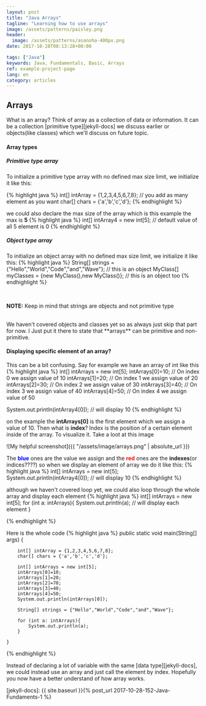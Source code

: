 ```yaml
---
layout: post
title: "Java Arrays"
tagline: "Learning how to use arrays"
image: /assets/patterns/paisley.png
header:
  image: /assets/patterns/asanoha-400px.png
date: 2017-10-28T08:13:28+00:00

tags: ["Java"]
keywords: Java, Fundamentals, Basic, Arrays
ref: example-project-page
lang: en
category: articles
---
```


## **Arrays**
What is an array? Think of array as a collection of data or information. It can be a collection [primitive type][jekyll-docs] we discuss earlier or objects(like classes) which we'll discuss on future topic.




<!--break-->

#### Array types
##### **Primitive type array**

To initialize a primitive type array with no defined max size limit, we initialize it like this:

{% highlight java %}
int[] intArray = {1,2,3,4,5,6,7,8}; // you add as many element as you want
char[] chars = {'a','b','c','d'};
{% endhighlight %}

we could also declare the max size of the array which is this example the max is **5**
{% highlight java %}
int[] intArray4 = new int[5]; // default value of all 5 element is 0
{% endhighlight %}

##### **Object type array**
To initialize an object array with no defined max size limit, we initialize it like this:
{% highlight java %}
  String[] strings = {"Hello","World","Code","and","Wave"}; // this is an object 
  MyClass[] myClasses = {new MyClass(),new MyClass()};  // this is an object too
{% endhighlight %}


<br/>
<p><span class="warning"> <span style="font-weight:bold;">NOTE:</span> Keep in mind that strings are objects and not primitive type</span></p><br/>
We haven't covered objects and classes yet so as always just skip that part for now. I Just put it there to state that **arrays** can be primitive and non-primitive.

#### Displaying specific element of an array?
This can be a bit confusing. Say for example we have an array of int like this
{% highlight java %}
int[] intArrays = new int[5];
intArrays[0]=10; // On index 0 we assign value of 10
intArrays[1]=20; // On index 1 we assign value of 20
intArrays[2]=30; // On index 2 we assign value of 30
intArrays[3]=40; // On index 3 we assign value of 40
intArrays[4]=50; // On index 4 we assign value of 50

 System.out.println(intArray4[0]); // will display 10
{% endhighlight %}

on the example the **intArrays[0]** is the first element which we assign a value of 10. Then what is **index**? Index is the position of a certain element inside of the array. To visualize it. Take a loot at this image

![My helpful screenshot]({{ "/assets/image/arrays.png" | absolute_url }})

The <span style="color:blue"> **blue** </span> ones are the value we assign and the <span style="color:red"> **red** </span> ones are the **indexes**(or indices????) so when we display an element of array we do it like this:
{% highlight java %}
int[] intArrays = new int[5];
System.out.println(intArray4[0]); // will display 10
{% endhighlight %}

although we haven't covered loop yet, we could also loop through the whole array and display each element
{% highlight java %}
int[] intArrays = new int[5];
for (int a: intArrays){
  System.out.println(a); // will display each element
}

{% endhighlight %}


Here is the whole code
{% highlight java %}
public static void main(String[] args) {


        int[] intArray = {1,2,3,4,5,6,7,8};
        char[] chars = {'a','b','c','d'};

        int[] intArrays = new int[5];
        intArrays[0]=10;
        intArrays[1]=20;
        intArrays[2]=70;
        intArrays[3]=40;
        intArrays[4]=50;
        System.out.println(intArrays[0]);

        String[] strings = {"Hello","World","Code","and","Wave"};
        
        for (int a: intArrays){
            System.out.println(a);
        }
        
    }
{% endhighlight %}


Instead of declaring a lot of variable with the same [data type][jekyll-docs], we could instead use an array and just call the element by index. Hopefully you now have a better understand of how array works. 

[jekyll-docs]: {{ site.baseurl }}{% post_url 2017-10-28-152-Java-Fundaments-1 %}